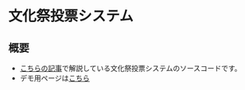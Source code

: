 # 文化祭投票システム

## 概要

- [こちらの記事](https://qiita.com/shinbunbun_/items/b6f69cf931eb17eed69b)で解説している文化祭投票システムのソースコードです。
- デモ用ページは[こちら](https://vote-test.shinbunbun.info/)
